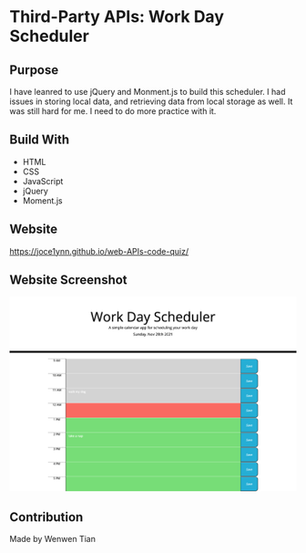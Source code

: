 # Third-Party APIs: Work Day Scheduler

## Purpose
I have leanred to use jQuery and Monment.js to build this scheduler. I had issues in storing local data, and retrieving data from local storage as well. It was still hard for me. I need to do more practice with it.

## Build With
* HTML
* CSS
* JavaScript
* jQuery
* Moment.js

## Website
https://joce1ynn.github.io/web-APIs-code-quiz/

## Website Screenshot
![Screenshot](/assets/images/wds.png)

## Contribution
Made by Wenwen Tian